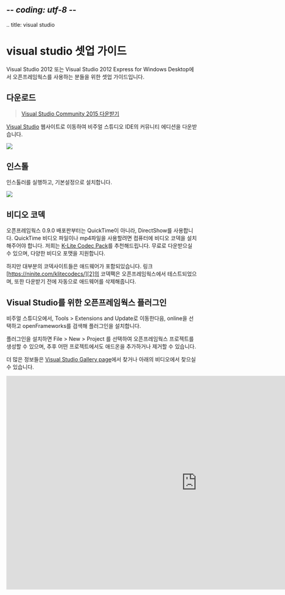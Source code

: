 ## -*- coding: utf-8 -*-
.. title: visual studio

visual studio 셋업 가이드
=========================
Visual Studio 2012 또는 Visual Studio 2012 Express for Windows Desktop에서 오픈프레임웍스를 사용하는 분들을 위한 셋업 가이드입니다.

<!-- Download -->
다운로드
--------
> [Visual Studio Community 2015 다운받기][0]

[Visual Studio][0] 웹사이트로 이동하여 비주얼 스튜디오 IDE의 커뮤니티 에디션을 다운받습니다. 

![](/setup/vs/visual_studio_community.png)

인스톨
-------
인스톨러를 실행하고, 기본설정으로 설치합니다.

![](/setup/vs/vs_install.png)

비디오 코덱
-------
오픈프레임웍스 0.9.0 배포판부터는 QuickTime이 아니라, DirectShow를 사용합니다. QuickTime 비디오 파일이나 mp4파일을 사용할려면 컴퓨터에 비디오 코덱을 설치해주어야 합니다. 저희는 [K-Lite Codec Pack][1]를 추천해드립니다. 무료로 다운받으실 수 있으며, 다양한 비디오 포맷을 지원합니다.

하지만 대부분의 코덱사이트들은 애드웨어가 포함되있습니다. 링크 [https://ninite.com/klitecodecs/][2]의 코덱팩은 오픈프레임웍스에서 테스트되었으며, 또한 다운받기 전에 자동으로 애드웨어를 삭제해줍니다.

Visual Studio를 위한 오픈프레임웍스 플러그인
---------------------------------------------------
비주얼 스튜디오에서, Tools > Extensions and Update로 이동한다음, online을 선택하고 openFrameworks를 검색해 플러그인을 설치합니다.

플러그인을 설치하면 File > New > Project 를 선택하여 오픈프레임웍스 프로젝트를 생성할 수 있으며, 추후 어떤 프로젝트에서도 애드온을 추가하거나 제거할 수 있습니다.

더 많은 정보들은 [Visual Studio Gallery page](https://visualstudiogallery.msdn.microsoft.com/77678909-81b8-494b-b75c-d97dd7a3eaa6)에서 찾거나 아래의 비디오에서 찾으실 수 있습니다.

<iframe src="https://player.vimeo.com/video/143111085" width="1000" height="562" frameborder="0" webkitallowfullscreen mozallowfullscreen allowfullscreen></iframe>

[0]: https://www.microsoft.com/en-us/download/details.aspx?id=48146
[1]: https://en.wikipedia.org/wiki/K-Lite_Codec_Pack
[2]: https://ninite.com/klitecodecs/
